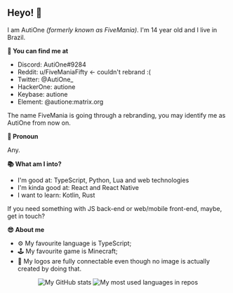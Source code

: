 ## Heyo! 👋

I am AutiOne _(formerly known as FiveMania)_. I'm 14 year old and I live in Brazil.

**📨 You can find me at**

- Discord: AutiOne#9284
- Reddit: u/FiveManiaFifty <- couldn't rebrand :(
- Twitter: @AutiOne_
- HackerOne: autione
- Keybase: autione
- Element: @autione:matrix.org

The name FiveMania is going through a rebranding, you may identify me as AutiOne from now on.

**🧑 Pronoun**

Any.

**📚 What am I into?**

- I'm good at: TypeScript, Python, Lua and web technologies
- I'm kinda good at: React and React Native
- I want to learn: Kotlin, Rust

If you need something with JS back-end or web/mobile front-end, maybe, get in touch?

**😎 About me**

- ⚙ My favourite language is TypeScript;
- 🕹 My favourite game is Minecraft;
- 🧩 My logos are fully connectable even though no image is actually created by doing that.

<center>
  <img src="https://github-readme-stats.vercel.app/api?username=autione&show_icons=true" alt="My GitHub stats" />
  <img src="https://github-readme-stats.vercel.app/api/top-langs/?username=autione&layout=compact" alt="My most used languages in repos" />
</center>
